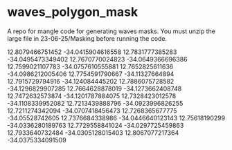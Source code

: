 # waves_polygon_mask
A repo for mangle code for generating waves masks.
You must unzip the large file in 23-06-25/Masking before running the code. 

12.8079466751452 -34.0415904616558 12.7831777385283 -34.0495473349402 12.7670770024823 -34.0649366696386 12.7599021107783 -34.0757610555881 12.7652825611636 -34.0986212005406 12.7754591790667 -34.11327664894 12.7915729794916 -34.124084445202 12.7886075728582 -34.1296829907285 12.7664628878019 -34.1273662408748 12.7472632573874 -34.1201787884075 12.7328423012578 -34.1108339952082 12.7213439888796 -34.0923996826255 12.7211274342094 -34.0707418456473 12.7268365677775 -34.05528742605 12.7376684338986 -34.0446640123143 12.75618190299 -34.0336280189763 12.7729558841024 -34.0297725459863 12.7933640732484 -34.0305128015403 12.8067077217364 -34.0375334091509

